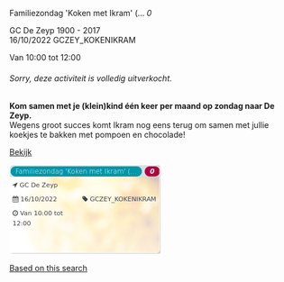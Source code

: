 Familiezondag 'Koken met Ikram' (... *0*

GC De Zeyp 1900 - 2017  
16/10/2022 GCZEY\_KOKENIKRAM  

Van 10:00 tot 12:00

  

###### *Sorry, deze activiteit is volledig uitverkocht.*

  

**Kom samen met je (klein)kind één keer per maand op zondag naar De Zeyp.**  
Wegens groot succes komt Ikram nog eens terug om samen met jullie koekjes te bakken met pompoen en chocolade!  

[Bekijk](https://tickets.vgc.be/ticketingActivity/subscribe/GCZEY_KOKENIKRAM)

![](80197.png)

[Based on this search](https://tickets.vgc.be/activity/index?&vrijeplaatsen=1&Age%5B%5D=4%2C6&entity=276)
